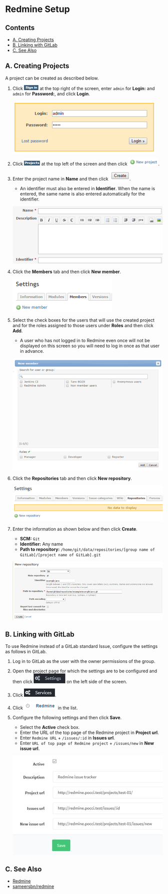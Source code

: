 Redmine Setup
=============

Contents
--------
*   [A. Creating Projects](#a-)
*   [B. Linking with GitLab](#b-)
*   [C. See Also](#c-)



A. Creating Projects
--------------------
A project can be created as described below.

1.  Click ![Sign in](images/redmine-login.en.png) at the top right of the screen,
    enter `admin` for **Login:** and `admin` for **Password:**,
    and click **Login**.

    ![Login Form](images/redmine-login-form.en.png)

2.  Click ![Projects](images/redmine-project-button.en.png) at the top left of the screen
    and then click ![New project](images/redmine-new-project-button.en.png).

3.  Enter the project name in **Name** and then
    click ![Create](images/redmine-new-project-create-button.en.png).
    *   An identifier must also be entered in **Identifier**.
        When the name is entered, the same name is also entered automatically for the identifier.

    ![New Project Form](images/redmine-new-project-form.en.png)

4.  Click the **Members** tab and then
    click **New member**.

    ![New Member Button](images/redmine-new-member-button.en.png)

5.  Select the check boxes for the users that will use the created project and for the roles
    assigned to those users under **Roles** and then click **Add**.
    *   A user who has not logged in to Redmine even once will not be displayed on this screen
        so you will need to log in once as that user in advance.

    ![New Member Form](images/redmine-new-member-form.en.png)

6.  Click the **Repositories** tab and then
    click **New repository**.

    ![New Repository Button](images/redmine-new-repository-button.en.png)

7.  Enter the information as shown below and then click **Create**.
    *   **SCM:** `Git`
    *   **Identifier:** Any name
    *   **Path to repository:** `/home/git/data/repositories/[group name of GitLab]/[project name of GitLab].git`

    ![New Repository Form](images/redmine-new-repository-form.en.png)



B. Linking with GitLab
----------------------
To use Redmine instead of a GitLab standard Issue,
configure the settings as follows in GitLab.

1.  Log in to GitLab as the user with the owner permissions of the group.
2.  Open the project page for which the settings are to be configured and then click 
    ![Settings](images/gitlab-settings-button.png) on the left side of the screen.
3.  Click ![Services](images/gitlab-services-button.png).
4.  Click ![Redmine](images/gitlab-services-redmine-button.png) in the list.
5.  Configure the following settings and then click **Save**.
    *  Select the **Active** check box.
    *  Enter the URL of the top page of the Redmine project in **Project url**.
    *  Enter `Redmine URL` + `/issues/:id` in **Issues url**.
    *  Enter `URL of top page of Redmine project` + `/issues/new` in **New issue url**.

    ![Redmine Service Registration](images/gitlab-services-redmine-form.png)


C. See Also
-----------
*  [Redmine](http://www.redmine.org/)
*  [sameersbn/redmine](https://github.com/sameersbn/docker-redmine/)
